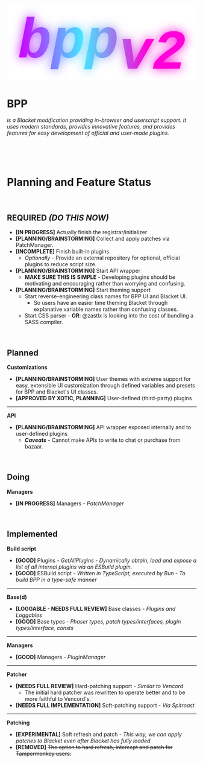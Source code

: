 ![BPP](branding/logo.png)
# BPP
*is a Blacket modification providing in-browser and userscript support. It uses modern standards, provides innovative features, and provides features for easy development of official and user-made plugins.*   

&nbsp;&nbsp;&nbsp;&nbsp;&nbsp;&nbsp;&nbsp;&nbsp;&nbsp;&nbsp;   
&nbsp;&nbsp;&nbsp;&nbsp;&nbsp;&nbsp;&nbsp;&nbsp;&nbsp;&nbsp;   
&nbsp;&nbsp;&nbsp;&nbsp;&nbsp;&nbsp;&nbsp;&nbsp;&nbsp;&nbsp;

# Planning and Feature Status

&nbsp;&nbsp;&nbsp;&nbsp;&nbsp;&nbsp;&nbsp;&nbsp;&nbsp;&nbsp;

## REQUIRED *(DO THIS NOW)*
- **[IN PROGRESS]** Actually finish the registrar/initializer
- **[PLANNING/BRAINSTORMING]** Collect and apply patches via PatchManager.
- **[INCOMPLETE]** Finish built-in plugins.
    - *Optionally* - Provide an external repository for optional, official plugins to reduce script size.
- **[PLANNING/BRAINSTORMING]** Start API wrapper
    - **MAKE SURE THIS IS SIMPLE** - Developing plugins should be motivating and encouraging rather than worrying and confusing.
- **[PLANNING/BRAINSTORMING]** Start theming support
    - Start reverse-engineering class names for BPP UI and Blacket UI.
         - So users have an easier time theming Blacket through explanative variable names rather than confusing classes.
    - Start CSS parser - **OR**: @zastlx is looking into the cost of bundling a SASS compiler.

&nbsp;&nbsp;&nbsp;&nbsp;&nbsp;&nbsp;&nbsp;&nbsp;&nbsp;&nbsp;

## Planned
**Customizations**
- **[PLANNING/BRAINSTORMING]** User themes with extreme support for easy, extensible UI customization through defined variables and presets for BPP and Blacket's UI classes.
- **[APPROVED BY XOTIC, PLANNING]** User-defined (third-party) plugins

---
**API**
- **[PLANNING/BRAINSTORMING]** API wrapper exposed internally and to user-defined plugins
    - ***Caveats*** - Cannot make APIs to write to chat or purchase from bazaar.

&nbsp;&nbsp;&nbsp;&nbsp;&nbsp;&nbsp;&nbsp;&nbsp;&nbsp;&nbsp;
## Doing
**Managers**
- **[IN PROGRESS]** Managers - *PatchManager*

&nbsp;&nbsp;&nbsp;&nbsp;&nbsp;&nbsp;&nbsp;&nbsp;&nbsp;&nbsp;
## Implemented
**Build script**
- **[GOOD]** Plugins - *GetAllPlugins - Dynamically obtain, load and expose a list of all internal plugins via an ESBuild plugin.*
- **[GOOD]** ESBuild script - *Written in TypeScript, executed by Bun - To build BPP in a type-safe manner*

---
**Base(d)**
- **[LOGGABLE - NEEDS FULL REVIEW]** Base classes - *Plugins and Loggables*
- **[GOOD]** Base types - *Phaser types, patch types/interfaces, plugin types/interface, consts*

---
**Managers**
- **[GOOD]** Managers - *PluginManager*

---
**Patcher**
- **[NEEDS FULL REVIEW]** Hard-patching support - *Similar to Vencord*
    - The initial hard patcher was rewritten to operate better and to be more faithful to Vencord's.
- **[NEEDS FULL IMPLEMENTATION]** Soft-patching support - *Via Spitroast*

---
**Patching**
- **[EXPERIMENTAL]** Soft refresh and patch - *This way, we can apply patches to Blacket even after Blacket has fully loaded*
- **[REMOVED]** ~~The option to hard refresh, intercept and patch for Tampermonkey users.~~